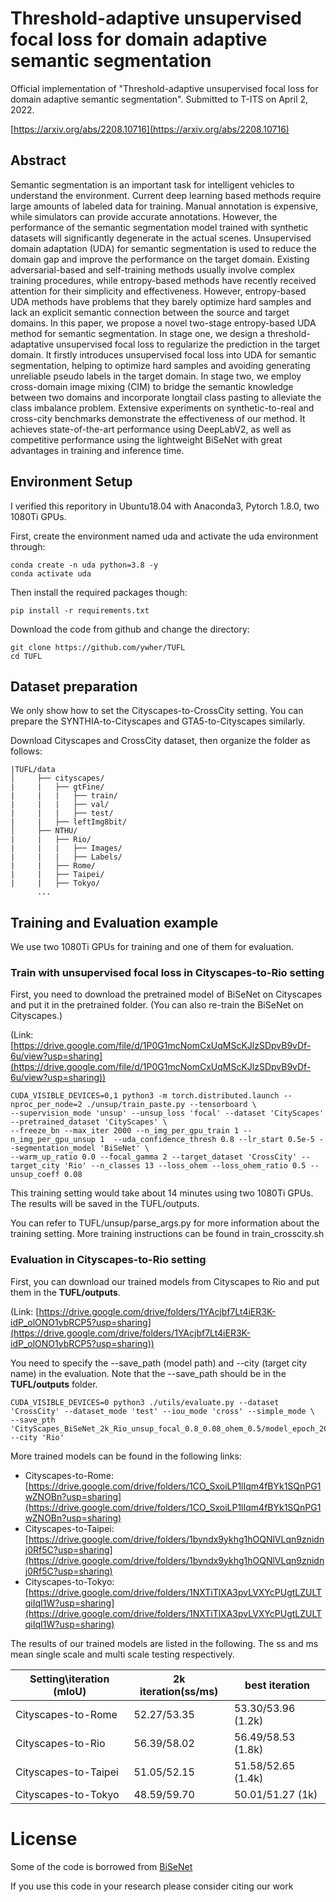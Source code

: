 # Threshold-adaptive unsupervised focal loss for domain adaptive semantic segmentation

Official implementation of "Threshold-adaptive unsupervised focal loss for domain adaptive semantic segmentation". Submitted to T-ITS on April 2, 2022.

[https://arxiv.org/abs/2208.10716](https://arxiv.org/abs/2208.10716)

## Abstract

Semantic segmentation is an important task for intelligent vehicles to understand the environment. Current deep learning based methods require large amounts of labeled data for training. Manual annotation is expensive, while simulators can provide accurate annotations. However, the performance of the semantic segmentation model trained with synthetic datasets will significantly degenerate in the actual scenes. Unsupervised domain adaptation (UDA) for semantic segmentation is used to reduce the domain gap and improve the performance on the target domain. Existing adversarial-based and self-training methods usually involve complex training procedures, while entropy-based methods have recently received attention for their simplicity and effectiveness. However, entropy-based UDA methods have problems that they barely optimize hard samples and lack an explicit semantic connection between the source and target domains. In this paper, we propose a novel two-stage entropy-based UDA method for semantic segmentation. In stage one, we design a threshold-adaptative unsupervised focal loss to regularize the prediction in the target domain. It firstly introduces unsupervised focal loss into UDA for semantic segmentation, helping to optimize hard samples and avoiding generating unreliable pseudo labels in the target domain. In stage two, we employ cross-domain image mixing (CIM) to bridge the semantic knowledge between two domains and incorporate longtail class pasting to alleviate the class imbalance problem. Extensive experiments on synthetic-to-real and cross-city benchmarks demonstrate the effectiveness of our method. It achieves state-of-the-art performance using DeepLabV2, as well as competitive performance using the lightweight BiSeNet with great advantages in training and inference time.

## Environment Setup

I verified this reporitory in Ubuntu18.04 with Anaconda3, Pytorch 1.8.0, two 1080Ti GPUs.

First, create the environment named uda and activate the uda environment through:

```
conda create -n uda python=3.8 -y
conda activate uda
```

Then install the required packages though:

```
pip install -r requirements.txt 
```

Download the code from github and change the directory:

```
git clone https://github.com/ywher/TUFL
cd TUFL
```

## Dataset preparation

We only show how to set the Cityscapes-to-CrossCity setting. You can prepare the SYNTHIA-to-Cityscapes and GTA5-to-Cityscapes similarly.

Download Cityscapes and CrossCity dataset, then organize the folder as follows:

```
|TUFL/data
│     ├── cityscapes/   
|     |   ├── gtFine/
|     |   |   ├── train/
|     |   |   ├── val/
|     |   |   ├── test/
|     |   ├── leftImg8bit/
│     ├── NTHU/
|     |   ├── Rio/
|     |   |   ├── Images/
|     |   |   ├── Labels/
|     |   ├── Rome/
|     |   ├── Taipei/
|     |   ├── Tokyo/
      ...
```

## Training and Evaluation example

We use two 1080Ti GPUs for training and one of them for evaluation.

### Train with unsupervised focal loss in Cityscapes-to-Rio setting

First, you need to download the pretrained model of BiSeNet on Cityscapes and put it in the pretrained folder.  (You can also re-train the BiSeNet on Cityscapes.)

(Link: [https://drive.google.com/file/d/1P0G1mcNomCxUqMScKJlzSDpvB9vDf-6u/view?usp=sharing](https://drive.google.com/file/d/1P0G1mcNomCxUqMScKJlzSDpvB9vDf-6u/view?usp=sharing))

```
CUDA_VISIBLE_DEVICES=0,1 python3 -m torch.distributed.launch --nproc_per_node=2 ./unsup/train_paste.py --tensorboard \
--supervision_mode 'unsup' --unsup_loss 'focal' --dataset 'CityScapes' --pretrained_dataset 'CityScapes' \
--freeze_bn --max_iter 2000 --n_img_per_gpu_train 1 --n_img_per_gpu_unsup 1  --uda_confidence_thresh 0.8 --lr_start 0.5e-5 --segmentation_model 'BiSeNet' \
--warm_up_ratio 0.0 --focal_gamma 2 --target_dataset 'CrossCity' --target_city 'Rio' --n_classes 13 --loss_ohem --loss_ohem_ratio 0.5 --unsup_coeff 0.08
```

This training setting would take about 14 minutes using two 1080Ti GPUs. The results will be saved in the TUFL/outputs.

You can refer to TUFL/unsup/parse_args.py for more information about the training setting. More training instructions can be found in train_crosscity.sh

### Evaluation in Cityscapes-to-Rio setting

First, you can download our trained models from Cityscapes to Rio and put them in the **TUFL/outputs**.

(Link: [https://drive.google.com/drive/folders/1YAcjbf7Lt4iER3K-idP_olONO1ybRCP5?usp=sharing](https://drive.google.com/drive/folders/1YAcjbf7Lt4iER3K-idP_olONO1ybRCP5?usp=sharing))

You need to specify the --save_path (model path) and --city (target city name) in the evaluation. Note that the --save_path should be in the **TUFL/outputs** folder.

```
CUDA_VISIBLE_DEVICES=0 python3 ./utils/evaluate.py --dataset 'CrossCity' --dataset_mode 'test' --iou_mode 'cross' --simple_mode \
--save_pth 'CityScapes_BiSeNet_2k_Rio_unsup_focal_0.8_0.08_ohem_0.5/model_epoch_2000.pth' --city 'Rio'
```

More trained models can be found in the following links:

* Cityscapes-to-Rome: [https://drive.google.com/drive/folders/1CO_SxoiLP1lIqm4fBYk1SQnPG1wZNOBn?usp=sharing](https://drive.google.com/drive/folders/1CO_SxoiLP1lIqm4fBYk1SQnPG1wZNOBn?usp=sharing)
* Cityscapes-to-Taipei: [https://drive.google.com/drive/folders/1byndx9ykhg1hOQNlVLqn9znidnj0Rf5C?usp=sharing](https://drive.google.com/drive/folders/1byndx9ykhg1hOQNlVLqn9znidnj0Rf5C?usp=sharing)
* Cityscapes-to-Tokyo: [https://drive.google.com/drive/folders/1NXTiTlXA3pvLVXYcPUgtLZULTqiIqI1W?usp=sharing](https://drive.google.com/drive/folders/1NXTiTlXA3pvLVXYcPUgtLZULTqiIqI1W?usp=sharing)

The results of our trained models are listed in the following. The ss and ms mean single scale and multi scale testing respectively.

| Setting\iteration (mIoU) | 2k iteration(ss/ms) | best iteration     |
| ------------------------ | ------------------- | ------------------ |
| Cityscapes-to-Rome       | 52.27/53.35         | 53.30/53.96 (1.2k) |
| Cityscapes-to-Rio        | 56.39/58.02         | 56.49/58.53 (1.8k) |
| Cityscapes-to-Taipei     | 51.05/52.15         | 51.58/52.65 (1.4k) |
| Cityscapes-to-Tokyo      | 48.59/59.70         | 50.01/51.27 (1k)   |

# License

Some of the code is borrowed from [BiSeNet](https://github.com/CoinCheung/BiSeNet)

If you use this code in your research please consider citing our work

```

```
